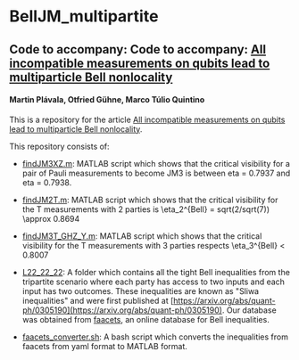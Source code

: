 # BellJM_multipartite

## Code to accompany: Code to accompany: [All incompatible measurements on qubits lead to multiparticle Bell nonlocality](https://arxiv.org/abs/2403.10564)

#### Martin Plávala, Otfried Gühne, Marco Túlio Quintino


This is a repository for the article [All incompatible measurements on qubits lead to multiparticle Bell nonlocality](https://arxiv.org/abs/2403.10564).

This repository consists of:

- [findJM3XZ.m](https://github.com/mtcq/BellJM_multipartite/blob/main/findJM3XZ.m):
MATLAB script which shows that the critical visibility for a pair of Pauli measurements to become JM3 is between eta = 0.7937 and eta = 0.7938.

- [findJM2T.m](https://github.com/mtcq/BellJM_multipartite/blob/main/findJM2T.m):
MATLAB script which shows that the critical visibility for the T measurements with 2 parties is \eta_2^{Bell} = sqrt(2/sqrt(7)) \approx 0.8694

- [findJM3T_GHZ_Y.m](https://github.com/mtcq/BellJM_multipartite/blob/main/findJM3T_GHZ_Y.m):
MATLAB script which shows that the critical visibility for the T measurements with 3 parties respects \eta_3^{Bell} < 0.8007

- [L22_22_22](https://github.com/mtcq/BellJM_multipartite/tree/main/L22_22_22):
A folder which contains all the tight Bell inequalities from the tripartite scenario where each party has access to two inputs and each input has two outcomes. These inequalities are known as "Sliwa inequalities" and were first published at [https://arxiv.org/abs/quant-ph/0305190](https://arxiv.org/abs/quant-ph/0305190).
Our database was obtained from [faacets](https://github.com/denisrosset/faacets-data/tree/master/solved/L22_22_22), an online database for Bell inequalities.

- [faacets_converter.sh](https://github.com/mtcq/BellJM_multipartite/blob/main/L22_22_22/faacets_converter.sh):
  A bash script which converts the inequalities from faacets from yaml format to MATLAB format. 
